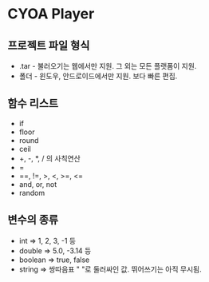 # CYOA Player
## 프로젝트 파일 형식
* .tar - 불러오기는 웹에서만 지원. 그 외는 모든 플랫폼이 지원.
* 폴더 - 윈도우, 안드로이드에서만 지원. 보다 빠른 편집.

## 함수 리스트
* if
* floor
* round
* ceil
* +, -, *, / 의 사칙연산
* =
* ==, !=, >, <, >=, <=
* and, or, not
* random

## 변수의 종류
* int => 1, 2, 3, -1 등
* double => 5.0, -3.14 등
* boolean => true, false
* string => 쌍따음표 " "로 둘러싸인 값. 뛰어쓰기는 아직 무시됨.
